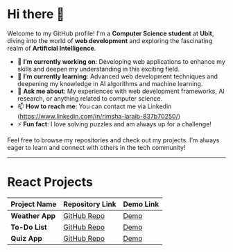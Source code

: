 # Hi there 👋

Welcome to my GitHub profile! I'm a **Computer Science student** at **Ubit**, diving into the world of **web development** and exploring the fascinating realm of **Artificial Intelligence**. 

- 🔭 **I’m currently working on**: Developing web applications to enhance my skills and deepen my understanding in this exciting field.
- 🌱 **I’m currently learning**: Advanced web development techniques and deepening my knowledge in AI algorithms and machine learning.
- 💬 **Ask me about**: My experiences with web development frameworks, AI research, or anything related to computer science.
- 📫 **How to reach me**: You can contact me via Linkedin (https://www.linkedin.com/in/rimsha-laraib-837b70250/)
- ⚡ **Fun fact**: I love solving puzzles and am always up for a challenge!

Feel free to browse my repositories and check out my projects. I’m always eager to learn and connect with others in the tech community!

---

# React Projects

| Project Name     | Repository Link                               | Demo Link                                  |
|------------------|-----------------------------------------------|--------------------------------------------|
| **Weather App**  | [GitHub Repo](https://github.com/Rimsha30laraib/Weather_App.git ) | [Demo](https://fascinating-toffee-197e1a.netlify.app/)|
| **To-Do List**   | [GitHub Repo](https://github.com/Rimsha30laraib/To_Do_App.git) | [Demo](https://66d5ddec61a09e0c0a640e3d--coruscating-florentine-529adc.netlify.app/) |
| **Quiz App**   | [GitHub Repo](https://github.com/Rimsha30laraib/To_Do_App.git) | [Demo](https://66ec6ccb2bb4564181cd1f89--jolly-axolotl-9fe63c.netlify.app/) |

